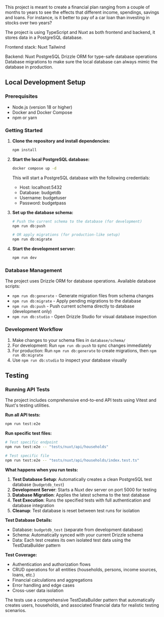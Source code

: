 This project is meant to create a financial plan ranging from a couple of months to years to see the effects that different income, spendings, savings and loans. For instance, is it better to pay of a car loan than investing in stocks over two years?

The project is using TypeScript and Nuxt as both frontend and backend, it stores data in a PostgreSQL database.

Frontend stack:
Nuxt
Tailwind

Backend:
Nuxt
PostgreSQL
Drizzle ORM for type-safe database operations
Database migrations to make sure the local database can always mimic the database in production.

## Local Development Setup

### Prerequisites
- Node.js (version 18 or higher)
- Docker and Docker Compose
- npm or yarn

### Getting Started

1. **Clone the repository and install dependencies:**
   ```bash
   npm install
   ```

2. **Start the local PostgreSQL database:**
   ```bash
   docker compose up -d
   ```
   This will start a PostgreSQL database with the following credentials:
   - Host: localhost:5432
   - Database: budgetdb
   - Username: budgetuser
   - Password: budgetpass

3. **Set up the database schema:**
   ```bash
   # Push the current schema to the database (for development)
   npm run db:push
   
   # OR apply migrations (for production-like setup)
   npm run db:migrate
   ```

4. **Start the development server:**
   ```bash
   npm run dev
   ```

### Database Management

The project uses Drizzle ORM for database operations. Available database scripts:

- `npm run db:generate` - Generate migration files from schema changes
- `npm run db:migrate` - Apply pending migrations to the database
- `npm run db:push` - Push current schema directly to database (development only)
- `npm run db:studio` - Open Drizzle Studio for visual database inspection

### Development Workflow

1. Make changes to your schema files in `database/schema/`
2. For development: Run `npm run db:push` to sync changes immediately
3. For production: Run `npm run db:generate` to create migrations, then `npm run db:migrate`
4. Use `npm run db:studio` to inspect your database visually

## Testing

### Running API Tests

The project includes comprehensive end-to-end API tests using Vitest and Nuxt's testing utilities.

**Run all API tests:**
```bash
npm run test:e2e
```

**Run specific test files:**
```bash
# Test specific endpoint
npm run test:e2e -- "tests/nuxt/api/households"

# Test specific file
npm run test:e2e -- "tests/nuxt/api/households/index.test.ts"
```

**What happens when you run tests:**

1. **Test Database Setup**: Automatically creates a clean PostgreSQL test database (`budgetdb_test`)
2. **Development Server**: Starts a Nuxt dev server on port 5000 for testing
3. **Database Migration**: Applies the latest schema to the test database
4. **Test Execution**: Runs the specified tests with full authentication and database integration
5. **Cleanup**: Test database is reset between test runs for isolation

**Test Database Details:**
- Database: `budgetdb_test` (separate from development database)
- Schema: Automatically synced with your current Drizzle schema
- Data: Each test creates its own isolated test data using the TestDataBuilder pattern

**Test Coverage:**
- Authentication and authorization flows
- CRUD operations for all entities (households, persons, income sources, loans, etc.)
- Financial calculations and aggregations
- Error handling and edge cases
- Cross-user data isolation

The tests use a comprehensive TestDataBuilder pattern that automatically creates users, households, and associated financial data for realistic testing scenarios.
